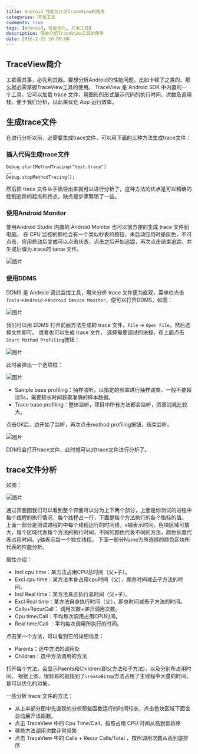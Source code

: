 ```yaml
---
title: Android 性能优化之TraceView的使用
categories: 开发工具
comments: true
tags: [Android, 性能优化, 开发工具]
description: 简单介绍TraceView工具的使用
date: 2016-2-25 10:00:00
---
```


## TraceView简介

工欲善其事，必先利其器。要想分析Android的性能问题，比如卡顿了之类的，那么就必需掌握TraceView工具的使用。
TraceView 是 Android SDK 中内置的一个工具，它可以加载 trace 文件，用图形的形式展示代码的执行时间、次数及调用栈，便于我们分析，以此来优化 App 运行效率。

## 生成trace文件

在进行分析以前，必需要生成trace文件，可以用下面的三种方法生成trace文件：

### 插入代码生成trace文件

```
Debug.startMethodTracing("test.trace")
……
Debug.stopMethodTracing();
```

然后把 trace 文件从手机导出来就可以进行分析了，这种方法的优点是可以精确的控制追踪的起点和终点，缺点是步骤繁琐了一些。

### 使用Android Monitor

使用Android Studio 内置的 Android Monitor 也可以很方便的生成 trace 文件到电脑。
在 CPU 监控的那栏会有一个类似秒表的按钮，未启动应用时是灰色，不可点击，应用启动后变成可以点击状态，点击之后开始追踪，再次点击结束追踪，并生成后缀为.trace的 tarce 文件。

![图片](/images/development-tool-traceview/android_monitor_start.png)

### 使用DDMS

DDMS 是 Android 调试监控工具，用来分析 trace 文件更为直观，菜单栏点击`Tools`->`Android`->`Android Device Monitor`，便可以打开DDMS，如图：

![图片](/images/development-tool-traceview/ddms_start.png)

我们可以用 DDMS 打开前面方法生成的 trace 文件，`File` -> `Open File`，然后选择文件即可。
或者也可以生成 trace 文件。
选择需要调试的进程，在上面点击`Start Mothod Profiling`按钮：

![图片](/images/development-tool-traceview/trace_start.png)

此时会弹出一个选项框：

![图片](/images/development-tool-traceview/trace_profile_options.png)

 - Sample base profiling：抽样监听，以指定的频率进行抽样调查，一般不要超过5s，需要较长时间获取准确的样本数据。
 - Trace base profiling：整体监听，项目中所有方法都会监听，资源消耗比较大。

点击OK后，边开始了监听，再次点击mothod profiling按钮，结束监听。

![图片](/images/development-tool-traceview/trace_stop.png)

DDMS会打开trace文件，此时就可以对trace文件进行分析了。

## trace文件分析

如图：

![图片](/images/development-tool-traceview/trace_analysis.png)

通过界面图我们可以看到整个界面可以分为上下两个部分，上面是你测试的进程中每个线程的执行情况，每个线程占一行，下面是每个方法执行的各个指标的值。
上面一部分是测试进程的中每个线程运行的时间线，x轴表示时间，色块区域可放大，每个区域代表每个方法的执行时间，不同的颜色代表不同的方法，颜色长度代表占用时间。y轴表示每一个独立线程。
下面一部分Name为所选择的颜色区块所代表的性能分析。

属性介绍：

 - Incl cpu time：某方法占用CPU总时间（父+子）。
 - Excl cpu time：某方法本身占用cpu时间（父），即总时间减去子方法的时间。
 - Incl Real time：某方法真正执行总时间（父+子）。
 - Excl Real time：某方法自身执行时间（父），即总时间减去子方法的时间。
 - Calls+RecurCall： 调用次数+递归调用次数。
 - Cpu time/Call：平均每次调用占用CPU时间。
 - Real time/Call ：平均每次调用所执行的时间。

点击某一个方法，可以看到它的详细信息：

 - Parents：选中方法的调用处
 - Children：选中方法调用的方法

打开每个方法，会显示Paents和Children(即父方法和子方法)，以及分别所占用时间。
根据上图，很轻易的就找到了`createBitmp`方法占用了主线程中大量的时间，是可以优化的对象。

一些分析 trace 文件的方法：

 - 从上半部分图中先直观的分析那些函数运行的时间较长，点击色块区域下面会自动展开该函数。
 - 点击 TraceView 中的 Cpu Time/Call，按照占用 CPU 时间从高到低排序
 - 哪些方法调用次数非常频繁
 - 点击 TraceView 中的 Calls + Recur Calls/Total ，按照调用次数从高到底排序
